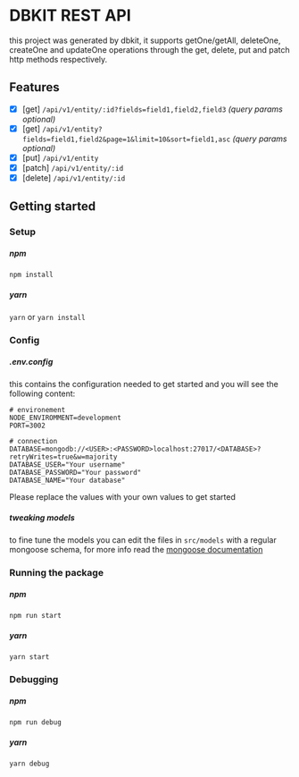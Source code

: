 # DBKIT REST API
this project was generated by dbkit, it supports getOne/getAll, deleteOne, createOne and updateOne operations through the get, delete, put and patch http methods respectively.
## Features
- [x] [get] `/api/v1/entity/:id?fields=field1,field2,field3` _(query params optional)_
- [x] [get] `/api/v1/entity?fields=field1,field2&page=1&limit=10&sort=field1,asc` _(query params optional)_
- [x] [put] `/api/v1/entity`
- [x] [patch] `/api/v1/entity/:id`
- [x] [delete] `/api/v1/entity/:id`
## Getting started
### Setup
##### npm
`npm install`
##### yarn
`yarn` or `yarn install`

### Config
##### .env.config 
this contains the configuration needed to get started and you will see the following content:
```env
# environement
NODE_ENVIROMMENT=development
PORT=3002

# connection
DATABASE=mongodb://<USER>:<PASSWORD>localhost:27017/<DATABASE>?retryWrites=true&w=majority
DATABASE_USER="Your username"
DATABASE_PASSWORD="Your password"
DATABASE_NAME="Your database"
```
Please replace the values with your own values to get started
##### tweaking models
to fine tune the models you can edit the files in `src/models` with a regular mongoose schema, for more info read the [mongoose documentation](https://mongoosejs.com/docs/schematypes.html)
### Running the package
##### npm
`npm run start`
##### yarn
`yarn start`
### Debugging
##### npm
`npm run debug`
##### yarn
`yarn debug`

